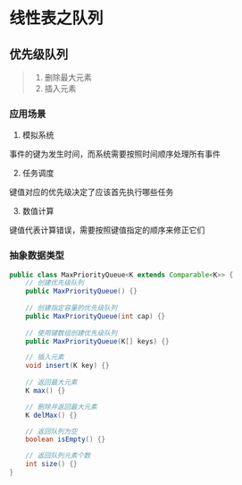 # 线性表之队列

## 优先级队列

> 1. 删除最大元素
> 2. 插入元素

### 应用场景

1. 模拟系统

事件的键为发生时间，而系统需要按照时间顺序处理所有事件

2. 任务调度

键值对应的优先级决定了应该首先执行哪些任务

3. 数值计算

键值代表计算错误，需要按照键值指定的顺序来修正它们

### 抽象数据类型

```java
public class MaxPriorityQueue<K extends Comparable<K>> {
    // 创建优先级队列
    public MaxPriorityQueue() {}
    
    // 创建指定容量的优先级队列
    public MaxPriorityQueue(int cap) {}
    
    // 使用键数组创建优先级队列
    public MaxPriorityQueue(K[] keys) {}

    // 插入元素
    void insert(K key) {}
    
    // 返回最大元素
    K max() {}

    // 删除并返回最大元素
    K delMax() {}

    // 返回队列为空
    boolean isEmpty() {}

    // 返回队列元素个数
    int size() {}
}
```